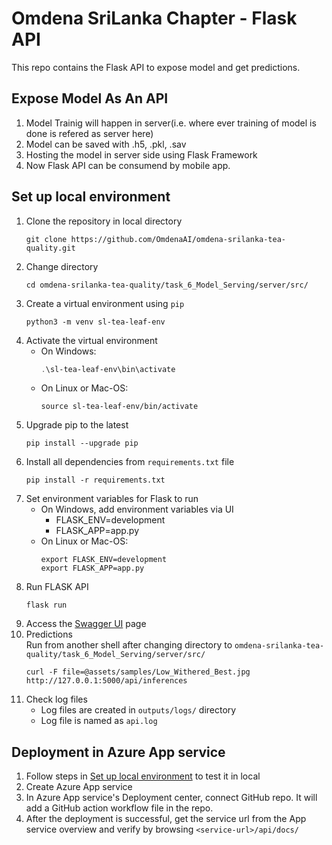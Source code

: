 # Omdena SriLanka Chapter - Flask API

This repo contains the Flask API to expose model and get predictions.

## Expose Model As An API

1. Model Trainig will happen in server(i.e. where ever training of model is done is refered as server here)
2. Model can be saved with .h5, .pkl, .sav
3. Hosting the model in server side using Flask Framework
4. Now Flask API can be consumend by mobile app.

## Set up local environment

1. Clone the repository in local directory
   ```shell
   git clone https://github.com/OmdenaAI/omdena-srilanka-tea-quality.git
   ```
1. Change directory
   ```shell
   cd omdena-srilanka-tea-quality/task_6_Model_Serving/server/src/
   ```
1. Create a virtual environment using `pip`
   ```shell
   python3 -m venv sl-tea-leaf-env
   ```
1. Activate the virtual environment
   + On Windows:
     ```powershell
     .\sl-tea-leaf-env\bin\activate
     ```
   + On Linux or Mac-OS:
     ```shell
     source sl-tea-leaf-env/bin/activate
     ```
1. Upgrade pip to the latest
   ```shell
   pip install --upgrade pip
   ```
1. Install all dependencies from `requirements.txt` file
   ```shell
   pip install -r requirements.txt
   ```
1. Set environment variables for Flask to run
   + On Windows, add environment variables via UI
     + FLASK_ENV=development
     + FLASK_APP=app.py
   + On Linux or Mac-OS:
     ```shell
     export FLASK_ENV=development
     export FLASK_APP=app.py
     ```
1. Run FLASK API
   ```shell
   flask run
   ```
1. Access the [Swagger UI](http://127.0.0.1:5000/api/docs/) page
1. Predictions  
   Run from another shell after changing directory to `omdena-srilanka-tea-quality/task_6_Model_Serving/server/src/`
   ```shell
   curl -F file=@assets/samples/Low_Withered_Best.jpg http://127.0.0.1:5000/api/inferences
   ```
1. Check log files  
   + Log files are created in `outputs/logs/` directory
   + Log file is named as `api.log`

## Deployment in Azure App service

1. Follow steps in [Set up local environment](#set-up-local-environment) to test it in local
1. Create Azure App service
1. In Azure App service's Deployment center, connect GitHub repo. It will add a GitHub action workflow file in the repo.
1. After the deployment is successful, get the service url from the App service overview and verify by browsing `<service-url>/api/docs/`
